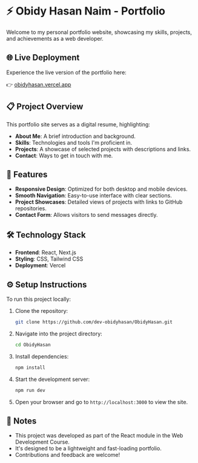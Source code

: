 # ⚡ Obidy Hasan Naim - Portfolio

Welcome to my personal portfolio website, showcasing my skills, projects, and achievements as a web developer.

## 🌐 Live Deployment

Experience the live version of the portfolio here:

👉 [obidyhasan.vercel.app](https://obidyhasan.vercel.app)

## 📋 Project Overview

This portfolio site serves as a digital resume, highlighting:

- **About Me**: A brief introduction and background.
- **Skills**: Technologies and tools I'm proficient in.
- **Projects**: A showcase of selected projects with descriptions and links.
- **Contact**: Ways to get in touch with me.

## 🚀 Features

- **Responsive Design**: Optimized for both desktop and mobile devices.
- **Smooth Navigation**: Easy-to-use interface with clear sections.
- **Project Showcases**: Detailed views of projects with links to GitHub repositories.
- **Contact Form**: Allows visitors to send messages directly.

## 🛠️ Technology Stack

- **Frontend**: React, Next.js
- **Styling**: CSS, Tailwind CSS
- **Deployment**: Vercel

## ⚙️ Setup Instructions

To run this project locally:

1. Clone the repository:

   ```bash
   git clone https://github.com/dev-obidyhasan/ObidyHasan.git
   ```

2. Navigate into the project directory:

   ```bash
   cd ObidyHasan
   ```

3. Install dependencies:

   ```bash
   npm install
   ```

4. Start the development server:

   ```bash
   npm run dev
   ```

5. Open your browser and go to `http://localhost:3000` to view the site.

## 📝 Notes

- This project was developed as part of the React module in the Web Development Course.
- It's designed to be a lightweight and fast-loading portfolio.
- Contributions and feedback are welcome!
